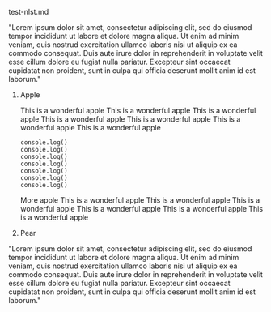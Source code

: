 test-nlst.md

"Lorem ipsum dolor sit amet, consectetur adipiscing elit, sed do eiusmod tempor
incididunt ut labore et dolore magna aliqua. Ut enim ad minim veniam, quis
nostrud exercitation ullamco laboris nisi ut aliquip ex ea commodo consequat.
Duis aute irure dolor in reprehenderit in voluptate velit esse cillum dolore eu
fugiat nulla pariatur. Excepteur sint occaecat cupidatat non proident, sunt in
culpa qui officia deserunt mollit anim id est laborum."

1) Apple

   This is a wonderful apple
   This is a wonderful apple
   This is a wonderful apple
   This is a wonderful apple
   This is a wonderful apple
   This is a wonderful apple
   This is a wonderful apple

   ```
   console.log()
   console.log()
   console.log()
   console.log()
   console.log()
   console.log()
   console.log()
   ```

   More apple
   This is a wonderful apple
   This is a wonderful apple
   This is a wonderful apple
   This is a wonderful apple
   This is a wonderful apple
   This is a wonderful apple

2) Pear


"Lorem ipsum dolor sit amet, consectetur adipiscing elit, sed do eiusmod tempor
incididunt ut labore et dolore magna aliqua. Ut enim ad minim veniam, quis
nostrud exercitation ullamco laboris nisi ut aliquip ex ea commodo consequat.
Duis aute irure dolor in reprehenderit in voluptate velit esse cillum dolore eu
fugiat nulla pariatur. Excepteur sint occaecat cupidatat non proident, sunt in
culpa qui officia deserunt mollit anim id est laborum."

